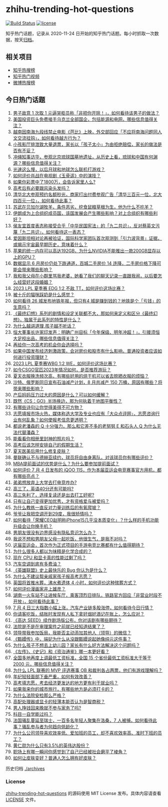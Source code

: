 # zhihu-trending-hot-questions

[![Build Status](https://github.com/justjavac/zhihu-trending-hot-questions/workflows/ci/badge.svg?branch=master)](https://github.com/justjavac/zhihu-trending-hot-questions/actions)
[![license](https://img.shields.io/github/license/justjavac/zhihu-trending-hot-questions)](https://github.com/justjavac/zhihu-trending-hot-questions/blob/master/LICENSE)

知乎热门话题，记录从 2020-11-24
日开始的知乎热门话题。每小时抓取一次数据，按天[归档](./archives)。

## 相关项目

- [知乎热搜榜](https://github.com/justjavac/zhihu-trending-top-search)
- [知乎热门视频](https://github.com/justjavac/zhihu-trending-hot-video)
- [微博热搜榜](https://github.com/justjavac/weibo-trending-hot-search)

## 今日热门话题

<!-- BEGIN -->
<!-- 最后更新时间 Wed Jul 05 2023 07:20:42 GMT+0800 (China Standard Time) -->

1. [男子故意 1 次取 1 元逼哭柜员称「非把你开除！」，如何看待该男子的做法？](https://www.zhihu.com/question/610236031)
1. [美国投资巨头免费接手乌克兰全部国企，包括能源和电网，哪些信息值得关注？](https://www.zhihu.com/question/610223926)
1. [越南因南海九段线禁止电影《芭比》上映，外交部回应「不应将南海问题同人文交流挂钩」，如何看待越方行为？](https://www.zhihu.com/question/610272972)
1. [小孩影厅排泄致大量退票，家长以「孩子太小」为由拒绝赔偿，家长的做法是否有不妥？](https://www.zhihu.com/question/610237991)
1. [冲绳知事访华，参观北京琉球国墓地遗址，从历史上看，琉球和中国有何渊源？哪些信息值得关注？](https://www.zhihu.com/question/610361691)
1. [光速这么慢，以后月球和地球怎么联机打游戏？](https://www.zhihu.com/question/609921573)
1. [如何评价肖战在电视剧《玉骨遥》中的演技？](https://www.zhihu.com/question/609940615)
1. [如果你彩票中了1800万，会告诉家里人么?](https://www.zhihu.com/question/604851129)
1. [高考后有必要跟风染头发吗？](https://www.zhihu.com/question/609581246)
1. [清华北大参观预约名额秒光，商家打出付费参观广告「清华三百元一位，北大四百元一位」，如何看待此事？](https://www.zhihu.com/question/610246099)
1. [苏武在贝加尔湖牧羊，条件恶劣，挖食鼠粮草根为生，他为什么不吃羊？](https://www.zhihu.com/question/25483987)
1. [伊朗成为上合组织成员国，该国发展会产生哪些影响？对上合组织有哪些利好？](https://www.zhihu.com/question/610315319)
1. [侯友宜首度表态称接受合乎「中华民国宪法」的「九二共识」，反对蔡英文污蔑「九二共识」，如何看待这一表态？](https://www.zhihu.com/question/610259391)
1. [爱因斯坦相对论再被验证，国际科学家团队首次观测到「引力波背景」证据，或揭示宇宙最早期历史，意味着什么？](https://www.zhihu.com/question/610253924)
1. [苹果的统一内存可以高达192GB，为什么NVIDIA不能推出一款200GB显存以上的GPU？](https://www.zhihu.com/question/610086426)
1. [数据显示 6 月房价仍处下跌通道，百城二手房价 14 连降，二手房价格下降可能会带来哪些影响？](https://www.zhihu.com/question/610049419)
1. [我和我父母在小群里骂我老婆，她看了我们的聊天记录一直跟我闹，以后要怎么经营好这段婚姻？](https://www.zhihu.com/question/609136224)
1. [2023 LPL 夏季赛 EDG 1:2 不敌 TT，如何评价这场比赛？](https://www.zhihu.com/question/610296656)
1. [被十斤的猫咪踩奶是什么感觉？](https://www.zhihu.com/question/608568925)
1. [如何看待 26 城发布地铁年报，但只有4 城是赚到钱的？地铁是个「亏钱」的生意吗？](https://www.zhihu.com/question/610117816)
1. [《最终幻想》系列的剧情和设定关联都不大，那如何来定义和区分《最终幻想》，独属于此系列的特性是什么？](https://www.zhihu.com/question/608450856)
1. [为什么越讲道理,孩子越不听话？](https://www.zhihu.com/question/598809389)
1. [恒大董事长许家印发声：明确广州目标「今年保级、明年冲超！」，引援须恒大足校出品，哪些信息值得关注？](https://www.zhihu.com/question/610278108)
1. [再给你一次高考的机会你会选择吗？](https://www.zhihu.com/question/610211522)
1. [如果中国发布经济刺激政策，会对房价和股市有什么影响，普通投资者应该如何进行投资理财？](https://www.zhihu.com/question/609606887)
1. [2023 LPL 夏季赛WBG 1:2 WE，如何评价这场比赛？](https://www.zhihu.com/question/610274449)
1. [如今CSGO官匹2023年情况如何，是否推荐游玩？](https://www.zhihu.com/question/610039784)
1. [夏天衣服换洗频次高，有哪些好用的烘干机可以省去晾晒衣服的烦恼？](https://www.zhihu.com/question/603624273)
1. [沙特、俄罗斯同日宣布石油减产计划，8 月共减产 150 万桶，原因有哪些？将带来哪些影响？](https://www.zhihu.com/question/610217964)
1. [产后妈妈压力过大的原因是什么？可以如何缓解？](https://www.zhihu.com/question/541195925)
1. [既然《CS：GO》半场换边，那为何执着于地图平衡性？](https://www.zhihu.com/question/319341557)
1. [有哪些诗句让你觉得美得不可方物？](https://www.zhihu.com/question/609070511)
1. [志愿填报市场火热，媒体称选大学及专业也应有「大众点评网」，志愿咨询行业有何乱象？如何使报考信息更透明？](https://www.zhihu.com/question/610269162)
1. [都说老潘森的 Q 十分强力，那么和它差不多的老努努 E 和石头人 Q 为什么无法代替潘森？](https://www.zhihu.com/question/609867787)
1. [能看看你相册里封神的照片吗？](https://www.zhihu.com/question/608906016)
1. [高考后该怎样安排自己的假期生活？](https://www.zhihu.com/question/606563796)
1. [夏天医美后用什么修复皮肤？](https://www.zhihu.com/question/498292858)
1. [曼联确认不与德赫亚续约，球员将自由身离队，对该球员你有哪些评价？](https://www.zhihu.com/question/609748977)
1. [MBA提前面试的优势是什么？为什么要参加提前面试？](https://www.zhihu.com/question/586638702)
1. [如何评价 7 月 4 日发布的 iQOO 11S，作为本届亚运会电竞赛事官方用机，都有哪些亮点？](https://www.zhihu.com/question/609567853)
1. [弟弟想放弃上大学去打电竞咋办?](https://www.zhihu.com/question/605640444)
1. [高三了，英语40分还有可能吗?](https://www.zhihu.com/question/601386395)
1. [高三失利了，选择复读还是出去打工好呢?](https://www.zhihu.com/question/610280809)
1. [只有让自己变得更加优秀，才有资格爱与被爱吗？](https://www.zhihu.com/question/592455338)
1. [为什么教练一直反对力量训练后的有氧爬坡？](https://www.zhihu.com/question/609590581)
1. [爷爷让我把空调开到29度，我很矫情吗？](https://www.zhihu.com/question/609851222)
1. [如何看待「荣耀CEO赵明称iPhone15几乎没本质变化」？什么样的手机功能升级会让你换手机？](https://www.zhihu.com/question/610264420)
1. [男朋友很没有边界感没有隐私意识怎么办？](https://www.zhihu.com/question/589062450)
1. [我说不想和男朋友父母一起吃饭，他很生气，是我不对吗？](https://www.zhihu.com/question/608242763)
1. [这届亚运会，首次作为正式项目的手游电竞比赛都有什么值得期待？](https://www.zhihu.com/question/609567949)
1. [为什么很多人都以为味精是化学合成的？](https://www.zhihu.com/question/479672956)
1. [现在 CPU 和显卡真的性能过剩了吗？](https://www.zhihu.com/question/604865796)
1. [汽车空调到底有多费油？](https://www.zhihu.com/question/608232739)
1. [《英雄联盟》史上最快乐的 Bug 你认为是什么？](https://www.zhihu.com/question/452932708)
1. [为什么不建议帮亲戚家孩子报高考志愿？](https://www.zhihu.com/question/609932607)
1. [英国将首推水葬，沸水煮遗体 4 小时，如何评价这种殡葬方式？](https://www.zhihu.com/question/610125040)
1. [如何评价漫画家井上雄彦？](https://www.zhihu.com/question/21695001)
1. [湖南一火车站不让进候车厅，乘客顶烈日排队，铁路官方回应「非营业时段不开放」，如何看待此事？](https://www.zhihu.com/question/610039783)
1. [7 月 4 日三大指数小幅上涨，汽车产业链多股涨停，如何看待今日行情？](https://www.zhihu.com/question/610225871)
1. [你请客吃饭，结账时发现有人私下拿好烟好酒记在账上，怎么应对？](https://www.zhihu.com/question/465991724)
1. [《高达 SEED》续作剧场版公布，你对该剧有哪些期待？](https://www.zhihu.com/question/609947550)
1. [法院是不是在审理案件之前就已经知道结果了？](https://www.zhihu.com/question/608372592)
1. [领导带我参加饭局，我能否主动添加其他人（领导）的微信？](https://www.zhihu.com/question/609117222)
1. [《甄嬛传》中，端妃为什么从没跟甄嬛说起她像纯元这件事？](https://www.zhihu.com/question/393535118)
1. [为什么孩子不想去上幼儿园？家长有什么好方法解决这个问题吗？](https://www.zhihu.com/question/608222104)
1. [《左传》、《史记》和《资治通鉴》哪一本更好看？](https://www.zhihu.com/question/515412130)
1. [全国多地再度上调最低工资标准，全国 15 个省份最低工资标准大于等于 2000 元，哪些信息值得关注？](https://www.zhihu.com/question/610242638)
1. [为什么 LPL 联赛的 MVP 评选赛事 OB 和裁判各占两票，他们有游戏理解吗？](https://www.zhihu.com/question/609949877)
1. [年纪轻轻面部下垂严重，如何有效改善？](https://www.zhihu.com/question/603557641)
1. [高考填志愿，考去经济更发达的地方更有利于就业吗？](https://www.zhihu.com/question/609375371)
1. [如果我来你的城市旅行，有哪些地方是必须打卡的？](https://www.zhihu.com/question/609338137)
1. [为什么法院安检那么严格？](https://www.zhihu.com/question/608660201)
1. [高配处理器或显卡的轻薄本能否认为是智商税？](https://www.zhihu.com/question/606091699)
1. [男人挣钱回来晚就不参与家务了吗?](https://www.zhihu.com/question/608109085)
1. [科目一自学能过吗？](https://www.zhihu.com/question/607436852)
1. [法国骚乱蔓延至瑞士，一百多名年轻人聚集在洛桑，7 人被捕，如何看待此事？骚乱参与者为何趋向低龄化？](https://www.zhihu.com/question/610081393)
1. [为什么公司领导喜欢效率低、爱加班的员工，却不喜欢效率高、准时下班的员工？](https://www.zhihu.com/question/600312394)
1. [黄仁勋为什么只有3.5%的英伟达股份？](https://www.zhihu.com/question/603714039)
1. [职场上有哪一瞬间你感觉到了自己已经被社会磨平了棱角？](https://www.zhihu.com/question/609588239)
1. [如何让皮肤变好？普通人怎么拥有好皮肤？](https://www.zhihu.com/question/608644115)

<!-- END -->

历史归档 [./archives](./archives)

### License

[zhihu-trending-hot-questions](https://github.com/justjavac/zhihu-trending-hot-questions)
的源码使用 MIT License 发布。具体内容请查看 [LICENSE](./LICENSE) 文件。
